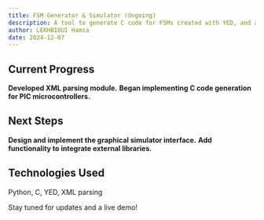 ```yaml
---
title: FSM Generator & Simulator (Ongoing)
description: A tool to generate C code for FSMs created with YED, and a graphical simulator to test state transitions.
author: LEKHBIOUI Hamza
date: 2024-12-07
---
```


## Current Progress

**Developed XML parsing module.**
**Began implementing C code generation for PIC microcontrollers.**



## Next Steps

**Design and implement the graphical simulator interface.**
**Add functionality to integrate external libraries.**



## Technologies Used

Python, C, YED, XML parsing



Stay tuned for updates and a live demo!
